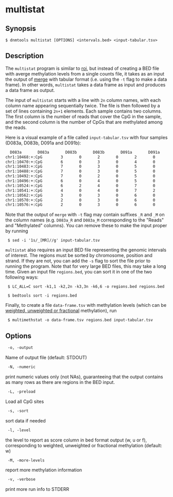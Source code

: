 # multistat

## Synopsis
```shell
$ dnmtools multistat [OPTIONS] <intervals.bed> <input-tabular.tsv>
```

## Description

The `multistat` program is similar to [roi](../roi), but instead of creating a
BED file with averge methylation levels from a single counts file, it takes as
an input the output of [merge](../merge) with tabular format (i.e. using the
`-t` flag to make a data frame). In other words, `multistat` takes a data frame
as input and produces a data frame as output.

The input of `multistat` starts with a line with `2n` column names, with each
column name appearing sequentially twice. The file is then followed by a set of
lines containing `2n+1` elements. Each sample contains two columns. The first
column is the number of reads that cover the CpG in the sample, and the second
column is the number of CpGs that are methylated among the reads.

Here is a visual example of a file called `input-tabular.tsv` with four samples
(D083a, D083b, D091a and D091b):

```txt
  D083a       D083a       D083b       D083b       D091a       D091a       D091b       D091b
chr1:10468:+:CpG        3       0       2       0       2       0       1       0
chr1:10470:+:CpG        6       0       3       0       4       0       3       0
chr1:10483:+:CpG        7       0       3       0       5       0       3       1
chr1:10488:+:CpG        7       0       3       0       5       0       3       0
chr1:10492:+:CpG        7       0       2       0       5       0       3       0
chr1:10496:+:CpG        6       0       4       0       5       0       4       0
chr1:10524:+:CpG        6       2       4       0       7       0       5       1
chr1:10541:+:CpG        4       0       4       0       7       2       5       0
chr1:10562:+:CpG        3       0       3       0       6       0       4       0
chr1:10570:+:CpG        2       0       3       0       6       0       4       0
chr1:10576:+:CpG        2       0       3       0       6       0       4       0
```

Note that the output of `merge` with `-t` flag may contain suffixes `_R` and
`_M` on the column names (e.g. `D083a_R` and `D083a_M` corresponding to the
"Reads" and "Methylated" columns). You can remove these to make the input proper
by running

```shell
 $ sed -i '1s/_[MR]//g' input-tabular.tsv
```

`multistat` also requires an input BED file representing the genomic
intervals of interest. The regions must be sorted by chromosome, position and
strand. If they are not, you can add the `-s` flag to sort the file prior to
running the program. Note that for very large BED files, this may take a long
time. Given an input file `regions.bed`, you can sort it in one of the two
following ways:

```shell
 $ LC_ALL=C sort -k1,1 -k2,2n -k3,3n -k6,6 -o regions.bed regions.bed
```

```shell
 $ bedtools sort -i regions.bed
```

Finally, to create a file `data-frame.tsv` with methylation levels (which can be
[weighted, unweighted or fractional](../levels) methylation), run

```
 $ multimethstat -o data-frame.tsv regions.bed input-tabular.tsv
```

## Options

```txt
 -o, -output
```

Name of output file (default: STDOUT)

```txt
 -N, -numeric
```

print numeric values only (not NAs), guaranteeing that the output
contains as many rows as there are regions in the BED input.

```txt
 -L, -preload
```

Load all CpG sites

```txt
 -s, -sort
```

sort data if needed


```txt
 -l, -level
```

the level to report as score column in bed format output (w, u or f),
corresponding to weighted, unweighted or fractional methylation (default: w)

```txt
 -M, -more-levels
```

report more methylation information

```txt
 -v, -verbose
```

print more run info to STDERR
